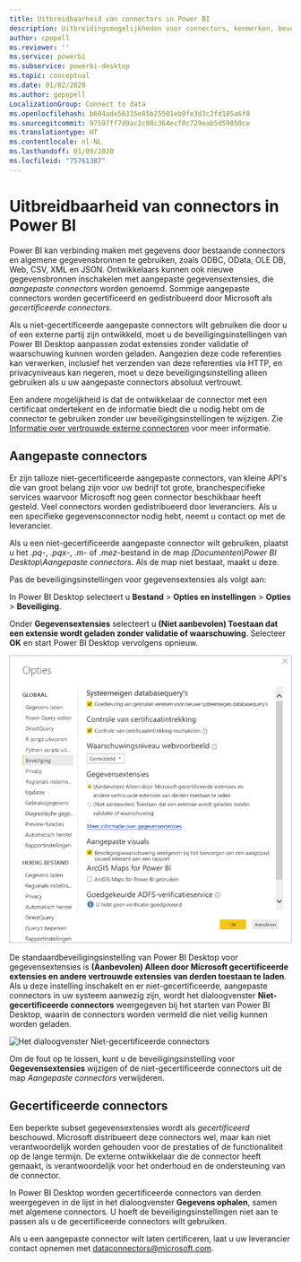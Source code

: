 ```yaml
---
title: Uitbreidbaarheid van connectors in Power BI
description: Uitbreidingsmogelijkheden voor connectors, kenmerken, beveiligingsinstellingen en gecertificeerde connectors
author: cpopell
ms.reviewer: ''
ms.service: powerbi
ms.subservice: powerbi-desktop
ms.topic: conceptual
ms.date: 01/02/2020
ms.author: gepopell
LocalizationGroup: Connect to data
ms.openlocfilehash: b604ade56335e65b25501eb9fe3d3c2fd185a6f0
ms.sourcegitcommit: 97597ff7d9ac2c08c364ecf0c729eab5d59850ce
ms.translationtype: HT
ms.contentlocale: nl-NL
ms.lasthandoff: 01/09/2020
ms.locfileid: "75761387"
---
```

# <a name="connector-extensibility-in-power-bi"></a>Uitbreidbaarheid van connectors in Power BI

Power BI kan verbinding maken met gegevens door bestaande connectors en algemene gegevensbronnen te gebruiken, zoals ODBC, OData, OLE DB, Web, CSV, XML en JSON. Ontwikkelaars kunnen ook nieuwe gegevensbronnen inschakelen met aangepaste gegevensextensies, die *aangepaste connectors* worden genoemd. Sommige aangepaste connectors worden gecertificeerd en gedistribueerd door Microsoft als *gecertificeerde connectors*.

Als u niet-gecertificeerde aangepaste connectors wilt gebruiken die door u of een externe partij zijn ontwikkeld, moet u de beveiligingsinstellingen van Power BI Desktop aanpassen zodat extensies zonder validatie of waarschuwing kunnen worden geladen. Aangezien deze code referenties kan verwerken, inclusief het verzenden van deze referenties via HTTP, en privacyniveaus kan negeren, moet u deze beveiligingsinstelling alleen gebruiken als u uw aangepaste connectors absoluut vertrouwt.

Een andere mogelijkheid is dat de ontwikkelaar de connector met een certificaat ondertekent en de informatie biedt die u nodig hebt om de connector te gebruiken zonder uw beveiligingsinstellingen te wijzigen. Zie [Informatie over vertrouwde externe connectoren](desktop-trusted-third-party-connectors.md) voor meer informatie.

## <a name="custom-connectors"></a>Aangepaste connectors

Er zijn talloze niet-gecertificeerde aangepaste connectors, van kleine API's die van groot belang zijn voor uw bedrijf tot grote, branchespecifieke services waarvoor Microsoft nog geen connector beschikbaar heeft gesteld. Veel connectors worden gedistribueerd door leveranciers. Als u een specifieke gegevensconnector nodig hebt, neemt u contact op met de leverancier. 

Als u een niet-gecertificeerde aangepaste connector wilt gebruiken, plaatst u het *.pq*-, *.pqx*-, *.m*- of *.mez*-bestand in de map *\[Documenten\\Power BI Desktop\\Aangepaste connectors*. Als de map niet bestaat, maakt u deze.

Pas de beveiligingsinstellingen voor gegevensextensies als volgt aan:

In Power BI Desktop selecteert u **Bestand** > **Opties en instellingen** > **Opties** > **Beveiliging**.

Onder **Gegevensextensies** selecteert u **(Niet aanbevolen) Toestaan dat een extensie wordt geladen zonder validatie of waarschuwing**. Selecteer **OK** en start Power BI Desktop vervolgens opnieuw. 

![Niet-gecertificeerde aangepaste connectors in beveiligingsopties voor gegevensextensies toestaan](media/desktop-connector-extensibility/data-extension-security-1.png)

De standaardbeveiligingsinstelling van Power BI Desktop voor gegevensextensies is **(Aanbevolen) Alleen door Microsoft gecertificeerde extensies en andere vertrouwde extensies van derden toestaan te laden**. Als u deze instelling inschakelt en er niet-gecertificeerde, aangepaste connectors in uw systeem aanwezig zijn, wordt het dialoogvenster **Niet-gecertificeerde connectors** weergegeven bij het starten van Power BI Desktop, waarin de connectors worden vermeld die niet veilig kunnen worden geladen.

![Het dialoogvenster Niet-gecertificeerde connectors](media/desktop-connector-extensibility/data-extension-security-2.png)

Om de fout op te lossen, kunt u de beveiligingsinstelling voor **Gegevensextensies** wijzigen of de niet-gecertificeerde connectors uit de map *Aangepaste connectors* verwijderen.

## <a name="certified-connectors"></a>Gecertificeerde connectors

Een beperkte subset gegevensextensies wordt als *gecertificeerd* beschouwd. Microsoft distribueert deze connectors wel, maar kan niet verantwoordelijk worden gehouden voor de prestaties of de functionaliteit op de lange termijn. De externe ontwikkelaar die de connector heeft gemaakt, is verantwoordelijk voor het onderhoud en de ondersteuning van de connector. 

In Power BI Desktop worden gecertificeerde connectors van derden weergegeven in de lijst in het dialoogvenster **Gegevens ophalen**, samen met algemene connectors. U hoeft de beveiligingsinstellingen niet aan te passen als u de gecertificeerde connectors wilt gebruiken.

Als u een aangepaste connector wilt laten certificeren, laat u uw leverancier contact opnemen met dataconnectors@microsoft.com.
